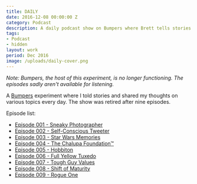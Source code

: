 ```yaml
---
title: DAILY
date: 2016-12-08 00:00:00 Z
category: Podcast
description: A daily podcast show on Bumpers where Brett tells stories and talks about what has been going on.
tags:
- Podcast
- hidden
layout: work
period: Dec 2016
image: /uploads/daily-cover.png
---
```


_Note: Bumpers, the host of this experiment, is no longer functioning. The
episodes sadly aren't available for listening._

A [Bumpers](https://bumpers.fm/brett) experiment where I told stories
and shared my thoughts on various topics every day. The show was retired
after nine episodes.

Episode list:

- [Episode 001 - Sneaky Photographer](https://bumpers.fm/e/b14v0pv2jgvg02rqohpg)
- [Episode 002 - Self-Conscious Tweeter](https://bumpers.fm/e/b15lrthmr9a002vkmlhg)
- [Episode 003 - Star Wars Memories](https://bumpers.fm/e/b1674togm6cg02ujgu50)
- [Episode 004 - The Chalupa Foundation&trade;](https://bumpers.fm/e/b16ucboet0g002v6pv4g)
- [Episode 005 - Hobbiton](https://bumpers.fm/e/b17ds9dcvco002ihjmgg)
- [Episode 006 - Full Yellow Tuxedo](https://bumpers.fm/e/b1840elq34m002moh1sg)
- [Episode 007 - Tough Guy Values](https://bumpers.fm/e/b18t6ijsvtig02k9hr80)
- [Episode 008 - Shift of Maturity](https://bumpers.fm/e/b19i9mjjumh005bv23t0)
- [Episode 009 - Rogue One](https://bumpers.fm/e/b1a76o7ufdfg02stha8g)
